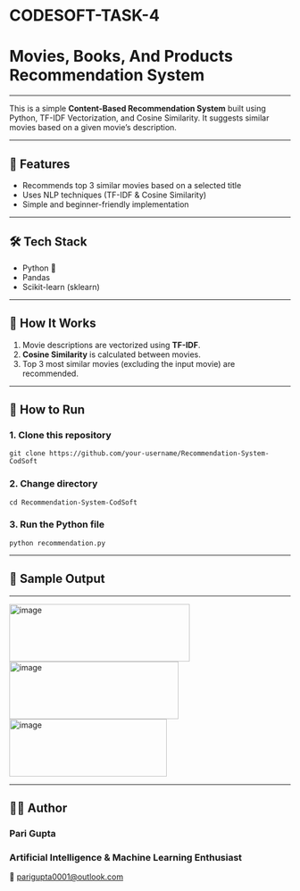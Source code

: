 # CODESOFT-TASK-4

# Movies, Books, And Products Recommendation System

---

This is a simple **Content-Based Recommendation System** built using Python, TF-IDF Vectorization, and Cosine Similarity. It suggests similar movies based on a given movie’s description.

---

## 📌 Features

- Recommends top 3 similar movies based on a selected title
- Uses NLP techniques (TF-IDF & Cosine Similarity)
- Simple and beginner-friendly implementation

---

## 🛠️ Tech Stack

- Python 🐍
- Pandas
- Scikit-learn (sklearn)

---

## 🧠 How It Works

1. Movie descriptions are vectorized using **TF-IDF**.
2. **Cosine Similarity** is calculated between movies.
3. Top 3 most similar movies (excluding the input movie) are recommended.

---

## 🚀 How to Run

### 1. Clone this repository
```
git clone https://github.com/your-username/Recommendation-System-CodSoft
```

### 2. Change directory
```
cd Recommendation-System-CodSoft
```

### 3. Run the Python file
```
python recommendation.py
```

---


## 🎥 Sample Output

---

<img width="323" height="103" alt="image" src="https://github.com/user-attachments/assets/2bac6571-5a9d-4fdf-8315-fafb6f6cfc29" />


<img width="303" height="103" alt="image" src="https://github.com/user-attachments/assets/cda4c40d-4b64-4eff-9b9d-0b27f3fb0b92" />


<img width="282" height="103" alt="image" src="https://github.com/user-attachments/assets/5e9cd2b7-1ec5-4f61-acee-d4358a3466ee" />

---

## 🙋‍♂️ Author


### Pari Gupta
### Artificial Intelligence & Machine Learning Enthusiast

📧 parigupta0001@outlook.com
